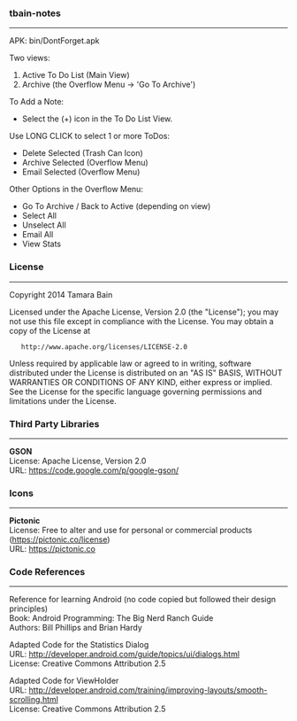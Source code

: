 
### tbain-notes  
-----------------------------------------------------------------  

APK: bin/DontForget.apk

Two views:  
1. Active To Do List (Main View)  
2. Archive (the Overflow Menu -> 'Go To Archive')  
   
To Add a Note:  
- Select the (+) icon in the To Do List View.  
   
Use LONG CLICK to select 1 or more ToDos:  
- Delete Selected (Trash Can Icon)  
- Archive Selected (Overflow Menu)  
- Email Selected (Overflow Menu)  
   
Other Options in the Overflow Menu:  
- Go To Archive / Back to Active (depending on view)  
- Select All  
- Unselect All  
- Email All  
- View Stats  
   
### License
-----------------------------------------------------------------  
   
Copyright 2014 Tamara Bain  

Licensed under the Apache License, Version 2.0 (the "License");
you may not use this file except in compliance with the License.
You may obtain a copy of the License at  

       http://www.apache.org/licenses/LICENSE-2.0  

Unless required by applicable law or agreed to in writing, software
distributed under the License is distributed on an "AS IS" BASIS,
WITHOUT WARRANTIES OR CONDITIONS OF ANY KIND, either express or implied.
See the License for the specific language governing permissions and
limitations under the License.  
   
### Third Party Libraries  
-----------------------------------------------------------------  
   
**GSON**   
License: Apache License, Version 2.0  
URL: https://code.google.com/p/google-gson/  
   
### Icons 
---------
   
**Pictonic**  
License: Free to alter and use for personal or commercial products (https://pictonic.co/license)    
URL: https://pictonic.co  
   
   
### Code References
------------------
   
Reference for learning Android  (no code copied but followed their design principles)  
Book: Android Programming: The Big Nerd Ranch Guide  
Authors: Bill Phillips and Brian Hardy  
   
Adapted Code for the Statistics Dialog  
URL: http://developer.android.com/guide/topics/ui/dialogs.html  
License: Creative Commons Attribution 2.5  
   
Adapted Code for ViewHolder  
URL: http://developer.android.com/training/improving-layouts/smooth-scrolling.html  
License: Creative Commons Attribution 2.5  
   
   
   
   
